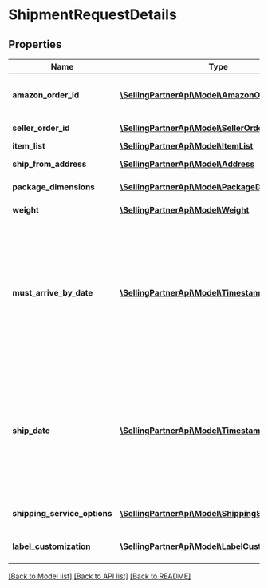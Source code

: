 # ShipmentRequestDetails

## Properties
Name | Type | Description | Notes
------------ | ------------- | ------------- | -------------
**amazon_order_id** | [**\SellingPartnerApi\Model\AmazonOrderId**](AmazonOrderId.md) | An Amazon-defined order identifier in 3-7-7 format. | 
**seller_order_id** | [**\SellingPartnerApi\Model\SellerOrderId**](SellerOrderId.md) | A seller-defined order identifier. | [optional] 
**item_list** | [**\SellingPartnerApi\Model\ItemList**](ItemList.md) |  | 
**ship_from_address** | [**\SellingPartnerApi\Model\Address**](Address.md) | The address of the sender. | 
**package_dimensions** | [**\SellingPartnerApi\Model\PackageDimensions**](PackageDimensions.md) | The package dimensions. | 
**weight** | [**\SellingPartnerApi\Model\Weight**](Weight.md) | The package weight. | 
**must_arrive_by_date** | [**\SellingPartnerApi\Model\Timestamp**](Timestamp.md) | The date by which the package must arrive to keep the promise to the customer, in ISO 8601 datetime format. If MustArriveByDate is specified, only shipping service offers that can be delivered by that date are returned. | [optional] 
**ship_date** | [**\SellingPartnerApi\Model\Timestamp**](Timestamp.md) | When used in a request, this is the date and time that the seller wants to ship the package. When used in a response, this is the date and time that the package can be shipped by the indicated method. | [optional] 
**shipping_service_options** | [**\SellingPartnerApi\Model\ShippingServiceOptions**](ShippingServiceOptions.md) | Extra services offered by the carrier. | 
**label_customization** | [**\SellingPartnerApi\Model\LabelCustomization**](LabelCustomization.md) | Label customization options. | [optional] 

[[Back to Model list]](../README.md#documentation-for-models) [[Back to API list]](../README.md#documentation-for-api-endpoints) [[Back to README]](../README.md)


